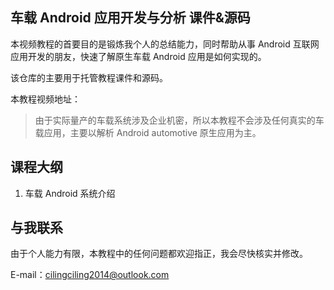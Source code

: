 ## 车载 Android 应用开发与分析 课件&源码

本视频教程的首要目的是锻炼我个人的总结能力，同时帮助从事 Android 互联网应用开发的朋友，快速了解原生车载 Android 应用是如何实现的。

该仓库的主要用于托管教程课件和源码。

本教程视频地址：

> 由于实际量产的车载系统涉及企业机密，所以本教程不会涉及任何真实的车载应用，主要以解析 Android automotive 原生应用为主。

## 课程大纲

01. 车载 Android 系统介绍
 


## 与我联系

由于个人能力有限，本教程中的任何问题都欢迎指正，我会尽快核实并修改。

E-mail：cilingciling2014@outlook.com